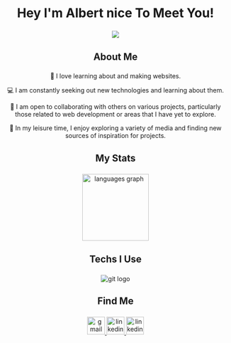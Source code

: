 <h1 align="center">Hey I'm Albert nice To Meet You!</h1>

###

<div align="center">
  <img height="" src="https://media.giphy.com/media/EX93eRfzbIdEceixvB/giphy.gif"  />
</div>

###

<h2 align="center">About Me</h2>

###

<p align="center">
🤖 I love learning about and making websites.
</p>
<p align="center">
💻 I am constantly seeking out new technologies and learning about them.
</p>
<p align="center">
🤝 I am open to collaborating with others on various projects, particularly those related to web development or areas that I have yet to explore.
</p>
<p align="center">
🌟 In my leisure time, I enjoy exploring a variety of media and finding new sources of inspiration for projects.
</p>

###

<h2 align="center">My Stats</h2>

###

<div align="center">
  <img src="https://github-readme-stats-abtrax.vercel.app/api/top-langs?locale=en&hide_title=false&layout=compact&card_width=320&langs_count=5&theme=midnight-purple&hide_border=true&username=albertoneway" height="150" alt="languages graph"  />
</div>

###

<h2 align="center">Techs I Use</h2>

###

<div align="center">
  <img src="https://skillicons.dev/icons?i=js,py,mysql,html,css,bootstrap,tailwind,git,github,angular,vscode,wordpress" alt="git logo"  />
</div>

###

<h2 align="center">Find Me</h2>

###

<div align="center">
  <a href="mailto:albertmunoz131@gmail.com" target="_blank" rel="noopener noreferrer"><img src="https://img.shields.io/static/v1?message=Gmail&logo=gmail&label=&color=D14836&logoColor=white&labelColor=&style=for-the-badge" height="40" alt="gmail logo"  /> </a>
  <a href="https://www.linkedin.com/in/albert-muone/" target="_blank" rel="noopener noreferrer"><img src="https://skillicons.dev/icons?i=linkedin" height="40" alt="linkedin logo"  /> </a>
  <a href="https://www.facebook.com/profile.php?id=100011032242220" target="_blank" rel="noopener noreferrer"><img src="https://upload.wikimedia.org/wikipedia/commons/f/fb/Facebook_icon_2013.svg" height="40" alt="linkedin logo"  /> </a>
 
</div>

###
